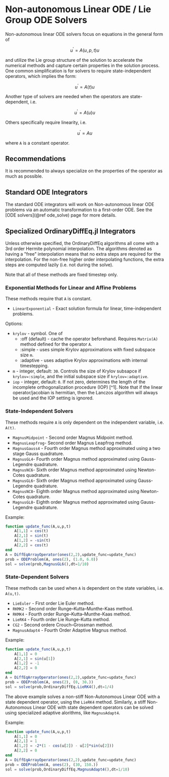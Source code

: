# Non-autonomous Linear ODE / Lie Group ODE Solvers

Non-autonomous linear ODE solvers focus on equations in the general form of

```math
u^\prime = A(u,p,t)u
```

and utilize the Lie group structure of the solution to accelerate the numerical
methods and capture certain properties in the solution process. One common simplification
is for solvers to require state-independent operators, which implies the form:

```math
u^\prime = A(t)u
```

Another type of solvers are needed when the operators are state-dependent, i.e.

```math
u^\prime = A(u)u
```

Others specifically require linearity, i.e.

```math
u^\prime = Au
```

where ``A`` is a constant operator.

## Recommendations

It is recommended to always specialize on the properties of the operator as much as possible.

## Standard ODE Integrators

The standard ODE integrators will work on Non-autonomous linear ODE problems via an
automatic transformation to a first-order ODE. See the [ODE solvers](@ref ode_solve)
page for more details.

## Specialized OrdinaryDiffEq.jl Integrators

Unless otherwise specified, the OrdinaryDiffEq algorithms all come with a
3rd order Hermite polynomial interpolation. The algorithms denoted as having a
"free" interpolation means that no extra steps are required for the
interpolation. For the non-free higher order interpolating functions, the extra
steps are computed lazily (i.e. not during the solve).

Note that all of these methods are fixed timestep only.

### Exponential Methods for Linear and Affine Problems

These methods require that ``A`` is constant.

- `LinearExponential` - Exact solution formula for linear, time-independent problems.

Options:

- `krylov` - symbol. One of
  - :off (default) - cache the operator beforehand. Requires `Matrix(A)` method
    defined for the operator `A`.
  - :simple - uses simple Krylov approximations with fixed subspace size `m`.
  - :adaptive - uses adaptive Krylov approximations with internal timestepping.
- `m` - integer, default: `30`. Controls the size of Krylov subsapce if
  `krylov=:simple`, and the initial subspace size if `krylov=:adaptive`.
- `iop` - integer, default: `0`. If not zero, determines the length of the incomplete
  orthogonalization procedure (IOP) [^1]. Note that if the linear operator/jacobian is hermitian,
  then the Lanczos algorithm will always be used and the IOP setting is ignored.


### State-Independent Solvers

These methods require ``A`` is only dependent on the independent variable, i.e. ``A(t)``.

- `MagnusMidpoint` - Second order Magnus Midpoint method.
- `MagnusLeapfrog`- Second order Magnus Leapfrog method.
- `MagnusGauss4` - Fourth order Magnus method approximated using a two stage Gauss quadrature.
- `MagnusGL4`- Fourth order Magnus method approximated using Gauss-Legendre quadrature.
- `MagnusNC6`- Sixth order Magnus method approximated using Newton-Cotes quadrature.
- `MagnusGL6`- Sixth order Magnus method approximated using Gauss-Legendre quadrature.
- `MagnusNC8`- Eighth order Magnus method approximated using Newton-Cotes quadrature.
- `MagnusGL8`- Eighth order Magnus method approximated using Gauss-Legendre quadrature.

Example:

```julia
function update_func(A,u,p,t)
    A[1,1] = cos(t)
    A[2,1] = sin(t)
    A[1,2] = -sin(t)
    A[2,2] = cos(t)
end
A = DiffEqArrayOperator(ones(2,2),update_func=update_func)
prob = ODEProblem(A, ones(2), (1.0, 6.0))
sol = solve(prob,MagnusGL6(),dt=1/10)
```


### State-Dependent Solvers

These methods can be used when ``A`` is dependent on the state variables, i.e. ``A(u,t)``.


- `LieEuler` - First order Lie Euler method.
- `RKMK2` - Second order Runge–Kutta–Munthe-Kaas method.
- `RKMK4` - Fourth order Runge–Kutta–Munthe-Kaas method.
- `LieRK4` - Fourth order Lie Runge-Kutta method.
- `CG2` - Second ordere Crouch–Grossman method.
- `MagnusAdapt4` - Fourth Order Adaptive Magnus method.

Example:

```julia
function update_func(A,u,p,t)
    A[1,1] = 0
    A[2,1] = sin(u[1])
    A[1,2] = -1
    A[2,2] = 0
end
A = DiffEqArrayOperator(ones(2,2),update_func=update_func)
prob = ODEProblem(A, ones(2), (0, 30.))
sol = solve(prob,OrdinaryDiffEq.LieRK4(),dt=1/4)
```

The above example solves a non-stiff Non-Autonomous Linear ODE
with a state dependent operator, using the `LieRK4` method.
Similarly, a stiff Non-Autonomous Linear ODE with state dependent
operators can be solved using specialized adaptive alorithms, like `MagnusAdapt4`. 

Example:

```julia
function update_func(A,u,p,t)
    A[1,1] = 0
    A[2,1] = 1
    A[1,2] = -2*(1 - cos(u[2]) - u[2]*sin(u[2]))
    A[2,2] = 0
end
A = DiffEqArrayOperator(ones(2,2),update_func=update_func)
prob = ODEProblem(A, ones(2), (30, 150.))
sol = solve(prob,OrdinaryDiffEq.MagnusAdapt4(),dt=1/10)
```
